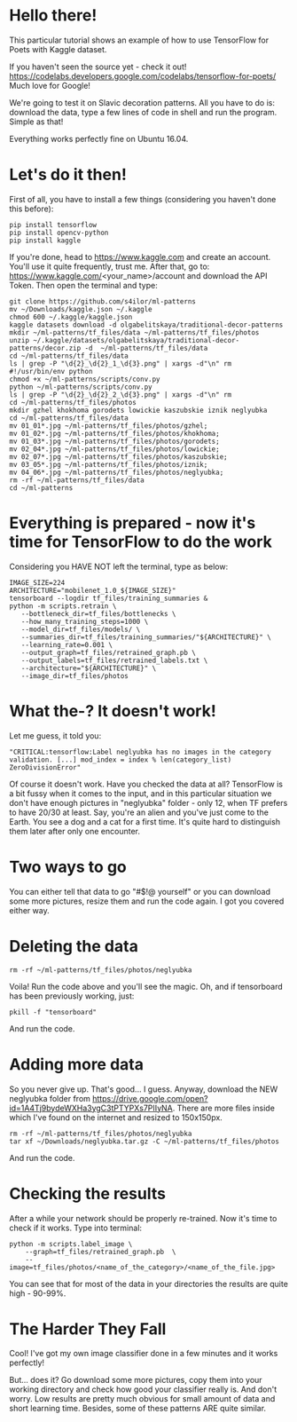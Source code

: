 # Hello there!
This particular tutorial shows an example of how to use TensorFlow for Poets with Kaggle dataset.

If you haven't seen the source yet - check it out! https://codelabs.developers.google.com/codelabs/tensorflow-for-poets/ \
Much love for Google!

We're going to test it on Slavic decoration patterns. All you have to do is: download the data, type a few lines of code in shell and run the program. Simple as that!

Everything works perfectly fine on Ubuntu 16.04.

# Let's do it then!
First of all, you have to install a few things (considering you haven't done this before):

```
pip install tensorflow
pip install opencv-python
pip install kaggle
```

If you're done, head to https://www.kaggle.com and create an account. You'll use it quite frequently, trust me. After that, go to: https://www.kaggle.com/<your_name>/account and download the API Token. Then open the terminal and type:

```
git clone https://github.com/s4ilor/ml-patterns 
mv ~/Downloads/kaggle.json ~/.kaggle 
chmod 600 ~/.kaggle/kaggle.json
kaggle datasets download -d olgabelitskaya/traditional-decor-patterns 
mkdir ~/ml-patterns/tf_files/data ~/ml-patterns/tf_files/photos 
unzip ~/.kaggle/datasets/olgabelitskaya/traditional-decor-patterns/decor.zip -d  ~/ml-patterns/tf_files/data 
cd ~/ml-patterns/tf_files/data 
ls | grep -P "\d{2}_\d{2}_1_\d{3}.png" | xargs -d"\n" rm 
#!/usr/bin/env python 
chmod +x ~/ml-patterns/scripts/conv.py 
python ~/ml-patterns/scripts/conv.py 
ls | grep -P "\d{2}_\d{2}_2_\d{3}.png" | xargs -d"\n" rm 
cd ~/ml-patterns/tf_files/photos 
mkdir gzhel khokhoma gorodets lowickie kaszubskie iznik neglyubka 
cd ~/ml-patterns/tf_files/data 
mv 01_01*.jpg ~/ml-patterns/tf_files/photos/gzhel; 
mv 01_02*.jpg ~/ml-patterns/tf_files/photos/khokhoma; 
mv 01_03*.jpg ~/ml-patterns/tf_files/photos/gorodets; 
mv 02_04*.jpg ~/ml-patterns/tf_files/photos/lowickie; 
mv 02_07*.jpg ~/ml-patterns/tf_files/photos/kaszubskie; 
mv 03_05*.jpg ~/ml-patterns/tf_files/photos/iznik; 
mv 04_06*.jpg ~/ml-patterns/tf_files/photos/neglyubka;
rm -rf ~/ml-patterns/tf_files/data 
cd ~/ml-patterns
```

# Everything is prepared - now it's time for TensorFlow to do the work
 
Considering you HAVE NOT left the terminal, type as below:

```
IMAGE_SIZE=224
ARCHITECTURE="mobilenet_1.0_${IMAGE_SIZE}"
tensorboard --logdir tf_files/training_summaries &
python -m scripts.retrain \
   --bottleneck_dir=tf_files/bottlenecks \
   --how_many_training_steps=1000 \
   --model_dir=tf_files/models/ \
   --summaries_dir=tf_files/training_summaries/"${ARCHITECTURE}" \
   --learning_rate=0.001 \
   --output_graph=tf_files/retrained_graph.pb \
   --output_labels=tf_files/retrained_labels.txt \
   --architecture="${ARCHITECTURE}" \
   --image_dir=tf_files/photos
```

# What the-? It doesn't work!

Let me guess, it told you:

```
"CRITICAL:tensorflow:Label neglyubka has no images in the category validation. [...] mod_index = index % len(category_list) ZeroDivisionError"
```

Of course it doesn't work. Have you checked the data at all? TensorFlow is a bit fussy when it comes to the input, and in this particular situation we don't have enough pictures in "neglyubka" folder - only 12, when TF prefers to have 20/30 at least. Say, you're an alien and you've just come to the Earth. You see a dog and a cat for a first time. It's quite hard to distinguish them later after only one encounter. 

# Two ways to go

You can either tell that data to go "#$!@ yourself" or you can download some more pictures, resize them and run the code again. I got you covered either way.

# Deleting the data

```
rm -rf ~/ml-patterns/tf_files/photos/neglyubka
```

Voila! Run the code above and you'll see the magic. Oh, and if tensorboard has been previously working, just:

```
pkill -f "tensorboard"
```

And run the code.

# Adding more data

So you never give up. That's good... I guess. Anyway, download the NEW neglyubka folder from https://drive.google.com/open?id=1A4Tj9bydeWXHa3ygC3tPTYPXs7PIIyNA. There are more files inside which I've found on the internet and resized to 150x150px.

```
rm -rf ~/ml-patterns/tf_files/photos/neglyubka
tar xf ~/Downloads/neglyubka.tar.gz -C ~/ml-patterns/tf_files/photos
```

And run the code.

# Checking the results

After a while your network should be properly re-trained. Now it's time to check if it works.
Type into terminal:

```
python -m scripts.label_image \
    --graph=tf_files/retrained_graph.pb  \
    --image=tf_files/photos/<name_of_the_category>/<name_of_the_file.jpg>
```    

You can see that for most of the data in your directories the results are quite high - 90-99%.

# The Harder They Fall

Cool! I've got my own image classifier done in a few minutes and it works perfectly!

But... does it? Go download some more pictures, copy them into your working directory and check how good your classifier really is.
And don't worry. Low results are pretty much obvious for small amount of data and short learning time. Besides, some of these patterns ARE quite similar.



